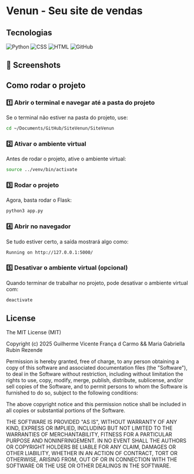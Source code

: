 # Venun - Seu site de vendas
## Tecnologias
![Python](https://img.shields.io/badge/Python-3776AB?logo=python&logoColor=fff)
![CSS](https://img.shields.io/badge/CSS-1572B6?logo=css3&logoColor=fff)
![HTML](https://img.shields.io/badge/HTML-%23E34F26.svg?logo=html5&logoColor=white)
![GitHub](https://img.shields.io/badge/GitHub-%23121011.svg?logo=github&logoColor=white)

## :camera_flash: Screenshots
<!-- You can add more screenshots here if you like -->


## Como rodar o projeto

### 1️⃣ Abrir o terminal e navegar até a pasta do projeto  

Se o terminal não estiver na pasta do projeto, use:  
```sh
cd ~/Documents/GitHub/SiteVenun/SiteVenun
```

### 2️⃣ Ativar o ambiente virtual
Antes de rodar o projeto, ative o ambiente virtual:

```sh
source ../venv/bin/activate
```
### 3️⃣ Rodar o projeto
Agora, basta rodar o Flask:

```sh
python3 app.py
```

### 4️⃣ Abrir no navegador
Se tudo estiver certo, a saída mostrará algo como:

```sh
Running on http://127.0.0.1:5000/
```

### 5️⃣ Desativar o ambiente virtual (opcional)
Quando terminar de trabalhar no projeto, pode desativar o ambiente virtual com:

```sh
deactivate
```


## License

The MIT License (MIT)

Copyright (c) 2025 Guilherme Vicente França d Carmo && Maria Gabriella Rubin Rezende

Permission is hereby granted, free of charge, to any person obtaining a copy of
this software and associated documentation files (the "Software"), to deal in
the Software without restriction, including without limitation the rights to
use, copy, modify, merge, publish, distribute, sublicense, and/or sell copies of
the Software, and to permit persons to whom the Software is furnished to do so,
subject to the following conditions:

The above copyright notice and this permission notice shall be included in all
copies or substantial portions of the Software.

THE SOFTWARE IS PROVIDED "AS IS", WITHOUT WARRANTY OF ANY KIND, EXPRESS OR
IMPLIED, INCLUDING BUT NOT LIMITED TO THE WARRANTIES OF MERCHANTABILITY, FITNESS
FOR A PARTICULAR PURPOSE AND NONINFRINGEMENT. IN NO EVENT SHALL THE AUTHORS OR
COPYRIGHT HOLDERS BE LIABLE FOR ANY CLAIM, DAMAGES OR OTHER LIABILITY, WHETHER
IN AN ACTION OF CONTRACT, TORT OR OTHERWISE, ARISING FROM, OUT OF OR IN
CONNECTION WITH THE SOFTWARE OR THE USE OR OTHER DEALINGS IN THE SOFTWARE.
```
